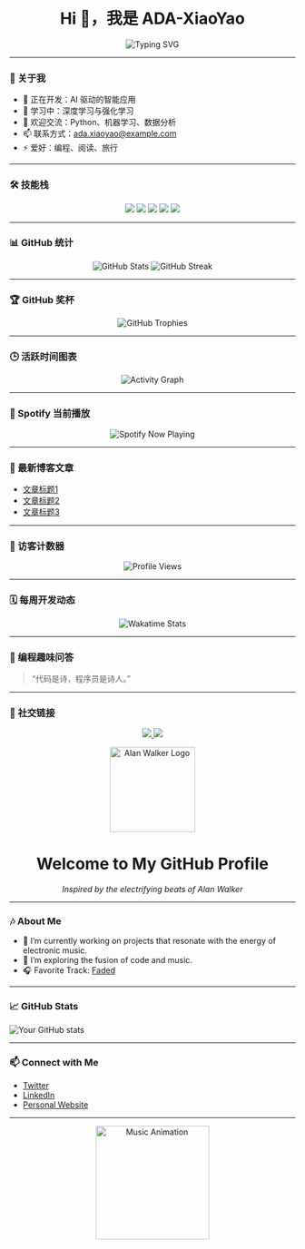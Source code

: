 <!-- README.md -->

<h1 align="center">Hi 👋，我是 ADA-XiaoYao</h1>

<p align="center">
  <img src="https://readme-typing-svg.demolab.com?font=Fira+Code&weight=500&size=24&pause=1000&color=F7F7F7&center=true&vCenter=true&width=435&lines=欢迎来到我的GitHub主页;探索代码的无限可能" alt="Typing SVG" />
</p>

---

### 🧠 关于我

- 🔭 正在开发：AI 驱动的智能应用
- 🌱 学习中：深度学习与强化学习
- 💬 欢迎交流：Python、机器学习、数据分析
- 📫 联系方式：ada.xiaoyao@example.com
- ⚡ 爱好：编程、阅读、旅行

---

### 🛠 技能栈

<p align="center">
  <img src="https://img.shields.io/badge/Python-3776AB?style=flat&logo=python&logoColor=white" />
  <img src="https://img.shields.io/badge/TensorFlow-FF6F00?style=flat&logo=tensorflow&logoColor=white" />
  <img src="https://img.shields.io/badge/Scikit--Learn-F7931E?style=flat&logo=scikit-learn&logoColor=white" />
  <img src="https://img.shields.io/badge/Pandas-150458?style=flat&logo=pandas&logoColor=white" />
  <img src="https://img.shields.io/badge/NumPy-013243?style=flat&logo=numpy&logoColor=white" />
</p>

---

### 📊 GitHub 统计

<p align="center">
  <img src="https://github-readme-stats.vercel.app/api?username=ADA-XiaoYao&show_icons=true&theme=dark" alt="GitHub Stats" />
  <img src="https://github-readme-streak-stats.herokuapp.com/?user=ADA-XiaoYao&theme=dark" alt="GitHub Streak" />
</p>

---

### 🏆 GitHub 奖杯

<p align="center">
  <img src="https://github-profile-trophy.vercel.app/?username=ADA-XiaoYao&theme=darkhub&no-frame=true&row=1&column=6" alt="GitHub Trophies" />
</p>

---

### 🕒 活跃时间图表

<p align="center">
  <img src="https://github-readme-activity-graph.cyclic.app/graph?username=ADA-XiaoYao&theme=github-dark" alt="Activity Graph" />
</p>

---

### 🎵 Spotify 当前播放

<p align="center">
  <img src="https://spotify-github-profile.vercel.app/api/view?uid=your_spotify_user_id&cover_image=true&theme=novatorem&bar_color=53b14f&bar_color_cover=false" alt="Spotify Now Playing" />
</p>

---

### 📰 最新博客文章

<!-- BLOG-POST-LIST:START -->
- [文章标题1](链接1)
- [文章标题2](链接2)
- [文章标题3](链接3)
<!-- BLOG-POST-LIST:END -->

---

### 🧩 访客计数器

<p align="center">
  <img src="https://komarev.com/ghpvc/?username=ADA-XiaoYao&label=Profile%20views&color=0e75b6&style=flat" alt="Profile Views" />
</p>

---

### 🗓️ 每周开发动态

<p align="center">
  <img src="https://github-readme-stats.vercel.app/api/wakatime?username=ADA-XiaoYao&theme=dark" alt="Wakatime Stats" />
</p>

---

### 🧠 编程趣味问答

> “代码是诗，程序员是诗人。”

---

### 🔗 社交链接

<p align="center">
  <a href="https://linkedin.com/in/ada-xiaoyao" target="_blank">
    <img src="https://img.shields.io/badge/LinkedIn-ADA--XiaoYao-blue?style=flat&logo=linkedin" />
  </a>
  <a href="mailto:ada.xiaoyao@example.com">
    <img src="https://img.shields.io/badge/Email-ada.xiaoyao@example.com-red?style=flat&logo=gmail" />
  </a>
</p>
<!-- Alan Walker 风格的 GitHub 主页 -->

<p align="center">
  <img src="https://upload.wikimedia.org/wikipedia/commons/3/3e/Alan_Walker_logo.svg" width="150" alt="Alan Walker Logo" />
</p>

<h1 align="center">Welcome to My GitHub Profile</h1>

<p align="center">
  <em>Inspired by the electrifying beats of Alan Walker</em>
</p>

---

### 🎶 About Me

- 🔭 I’m currently working on projects that resonate with the energy of electronic music.
- 🌱 I’m exploring the fusion of code and music.
- 🎧 Favorite Track: [Faded](https://www.youtube.com/watch?v=60ItHLz5WEA)

---

### 📈 GitHub Stats

![Your GitHub stats](https://github-readme-stats.vercel.app/api?username=ADA-XiaoYao&show_icons=true&theme=radical)

---

### 📫 Connect with Me

- [Twitter](https://twitter.com/yourhandle)
- [LinkedIn](https://www.linkedin.com/in/yourprofile/)
- [Personal Website](https://yourwebsite.com)

---

<p align="center">
  <img src="https://media.giphy.com/media/3o7aD2saalBwwftBIY/giphy.gif" width="200" alt="Music Animation" />
</p>
